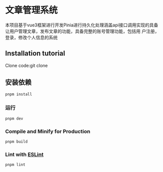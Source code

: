 # 文章管理系统

本项目基于vue3框架进行开发Pinia进行持久化处理涵盖api接口调用实现的具备让用户管理文章，发布文章的功能，具备完整的账号管理功能，包括用
户注册，登录，修改个人信息的系统

## Installation tutorial
Clone code:git clone
## 安装依赖

```sh
pnpm install
```

### 运行

```sh
pnpm dev
```

### Compile and Minify for Production

```sh
pnpm build
```

### Lint with [ESLint](https://eslint.org/)

```sh
pnpm lint
```
